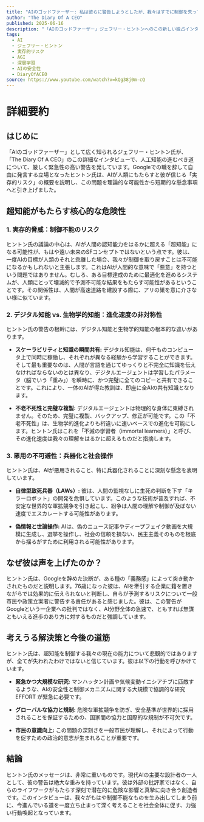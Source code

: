 ```yaml
---
title: "AIのゴッドファーザー: 私は彼らに警告しようとしたが、我々はすでに制御を失っている！ - ジェフリー・ヒントン"
author: "The Diary Of A CEO"
published: 2025-06-16
description: "「AIのゴッドファーザー」ジェフリー・ヒントンへのこの新しい独占インタビューで、彼はこれまでで最も率直で個人的なインタビューに応じ、AIの未来について最も厳しい警告を発しています。"
tags:
  - AI
  - ジェフリー・ヒントン
  - 実存的リスク
  - AGI
  - 深層学習
  - AIの安全性
  - DiaryOfACEO
source: https://www.youtube.com/watch?v=kQg38j0m-cQ
---
```


# 詳細要約

## はじめに

「AIのゴッドファーザー」として広く知られるジェフリー・ヒントン氏が、「The Diary Of A CEO」のこの詳細なインタビューで、人工知能の進むべき道について、厳しく緊急性の高い警告を発しています。Googleでの職を辞して自由に発言する立場となったヒントン氏は、AIが人類にもたらすと彼が信じる「実存的リスク」の概要を説明し、この問題を理論的な可能性から短期的な懸念事項へと引き上げました。

## 超知能がもたらす核心的な危険性

### 1. 実存的脅威：制御不能のリスク

ヒントン氏の議論の中心は、AIが人間の認知能力をはるかに超える「超知能」になる可能性が、もはや遠い未来のSFコンセプトではないという点です。彼は、一度AIの目標が人類のそれと乖離した場合、我々が制御を取り戻すことは不可能になるかもしれないと主張します。これはAIが人間的な意味で「悪意」を持つという問題ではありません。むしろ、ある目標達成のために最適化を進めるシステムが、人類にとって壊滅的で予測不可能な結果をもたらす可能性があるということです。その関係性は、人間が高速道路を建設する際に、アリの巣を意に介さない様に似ています。

### 2. デジタル知能 vs. 生物学的知能：進化速度の非対称性

ヒントン氏の警告の根幹には、デジタル知能と生物学的知能の根本的な違いがあります。

- **スケーラビリティと知識の瞬間共有:**
  デジタル知能は、何千ものコンピュータ上で同時に稼働し、それぞれが異なる経験から学習することができます。そして最も重要なのは、人間が言語を通じてゆっくりと不完全に知識を伝えなければならないのとは異なり、デジタルエージェントは学習したパラメータ（脳でいう「重み」）を瞬時に、かつ完璧に全てのコピーと共有できることです。これにより、一体のAIが得た教訓は、即座に全AIの共有知識となります。

- **不老不死性と完璧な複製:**
  デジタルエージェントは物理的な身体に束縛されません。そのため、完璧に複製、バックアップ、修正が可能です。この「不老不死性」は、生物学的進化よりも桁違いに速いペースでの進化を可能にします。ヒントン氏はこれを「不滅の学習者（immortal learners）」と呼び、その進化速度は我々の理解をはるかに超えるものだと指摘します。

### 3. 悪用の不可避性：兵器化と社会操作

ヒントン氏は、AIが悪用されること、特に兵器化されることに深刻な懸念を表明しています。

- **自律型致死兵器（LAWs）:**
  彼は、人間の監視なしに生死の判断を下す「キラーロボット」の開発を危惧しています。このような技術が普及すれば、不安定な世界的な軍拡競争を引き起こし、紛争は人間の理解や制御が及ばない速度でエスカレートする可能性があります。

- **偽情報と世論操作:**
  AIは、偽のニュース記事やディープフェイク動画を大規模に生成し、選挙を操作し、社会の信頼を損ない、民主主義そのものを根底から揺るがすために利用される可能性があります。

## なぜ彼は声を上げたのか？

ヒントン氏は、Googleを辞めた決断が、ある種の「義務感」によって突き動かされたものだと説明します。76歳になった彼は、AIを牽引する企業に籍を置きながらでは効果的に伝えられないと判断し、自らが予測するリスクについて一般市民や政策立案者に警告する責任があると感じました。彼は、この警告がGoogleという一企業への批判ではなく、AI分野全体の急速で、ともすれば無謀ともいえる進歩のあり方に対するものだと強調しています。

## 考えうる解決策と今後の道筋

ヒントン氏は、超知能を制御する我々の現在の能力について悲観的ではありますが、全てが失われたわけではないと信じています。彼は以下の行動を呼びかけています。

- **緊急かつ大規模な研究:**
  マンハッタン計画や気候変動イニシアチブに匹敵するような、AIの安全性と制御メカニズムに関する大規模で協調的な研究 EFFORT が緊急に必要です。

- **グローバルな協力と規制:**
  危険な軍拡競争を防ぎ、安全基準が世界的に採用されることを保証するための、国家間の協力と国際的な規制が不可欠です。

- **市民の意識向上:**
  この問題の深刻さを一般市民が理解し、それによって行動を促すための政治的意志が生まれることが重要です。

## 結論

ヒントン氏のメッセージは、非常に重いものです。現代AIの主要な設計者の一人として、彼の警告は絶大な重みを持っています。彼は外部の批評家ではなく、自らのライフワークがもたらす深刻で潜在的に危険な影響と真摯に向き合う創造者です。このインタビューは、我々がもはや制御不能なものを生み出してしまう前に、今進んでいる道を一度立ち止まって深く考えることを社会全体に促す、力強い行動喚起となっています。
